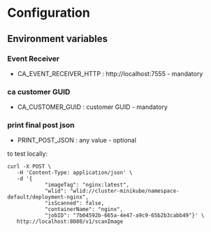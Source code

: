 # Configuration

## Environment variables

### Event Receiver
* CA_EVENT_RECEIVER_HTTP : http://localhost:7555 - mandatory

### ca customer GUID
* CA_CUSTOMER_GUID : customer GUID - mandatory

### print final post json 
* PRINT_POST_JSON : any value - optional

to test locally:
```
curl -X POST \
   -H 'Content-Type: application/json' \
   -d '{
            "imageTag": "nginx:latest",
            "wlid": "wlid://cluster-minikube/namespace-default/deployment-nginx",
            "isScanned": false,
            "containerName": "nginx",
            "jobID": "7b04592b-665a-4e47-a9c9-65b2b3cabb49"}' \
   http://localhost:8080/v1/scanImage
```